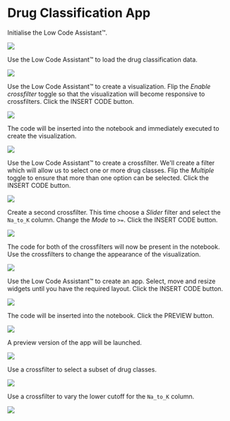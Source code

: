 # Drug Classification App

Initialise the Low Code Assistant™.

<img class="screenshot" src="../../../screenshots/app-example-drug-classification-initialise.png">

Use the Low Code Assistant™ to load the drug classification data.

<img class="screenshot" src="../../../screenshots/app-example-drug-classification-load-data.png">

Use the Low Code Assistant™ to create a visualization. Flip the _Enable crossfilter_ toggle so that the visualization will become responsive to crossfilters. Click the <span class="blue-button">INSERT CODE</span> button.


<img class="screenshot" src="../../../screenshots/app-example-drug-classification-create-visualization.png">

The code will be inserted into the notebook and immediately executed to create the visualization.

<img class="screenshot" src="../../../screenshots/app-example-drug-classification-visualization-inserted.png">

Use the Low Code Assistant™ to create a crossfilter. We'll create a filter which will allow us to select one or more drug classes. Flip the _Multiple_ toggle to ensure that more than one option can be selected. Click the <span class="blue-button">INSERT CODE</span> button.

<img class="screenshot" src="../../../screenshots/app-example-drug-classification-create-crossfilter-drug.png">

Create a second crossfilter. This time choose a _Slider_ filter and select the `Na_to_K` column. Change the _Mode_ to `>=`. Click the <span class="blue-button">INSERT CODE</span> button.

<img class="screenshot" src="../../../screenshots/app-example-drug-classification-create-crossfilter-slider.png">

The code for both of the crossfilters will now be present in the notebook. Use the crossfilters to change the appearance of the visualization.

<img class="screenshot" src="../../../screenshots/app-example-drug-classification-crossfilter-inserted.png">

Use the Low Code Assistant™ to create an app. Select, move and resize widgets until you have the required layout. Click the <span class="blue-button">INSERT CODE</span> button.

<img class="screenshot" src="../../../screenshots/app-example-drug-classification-create-app.png">

The code will be inserted into the notebook. Click the <span class="blue-button">PREVIEW</span> button.

<img class="screenshot" src="../../../screenshots/app-example-drug-classification-app-inserted.png">

A preview version of the app will be launched.

<img class="screenshot" src="../../../screenshots/app-example-drug-classification-app-preview-default.png">

Use a crossfilter to select a subset of drug classes.

<img class="screenshot" src="../../../screenshots/app-example-drug-classification-app-preview-class.png">

Use a crossfilter to vary the lower cutoff for the `Na_to_K` column.

<img class="screenshot" src="../../../screenshots/app-example-drug-classification-app-preview-slider.png">